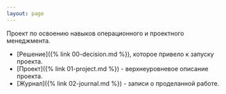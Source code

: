 ```yaml
---
layout: page
---
```


Проект по освоению навыков операционного и проектного менеджмента.

- [Решение]({% link 00-decision.md %}), которое привело к запуску проекта.
- [Проект]({% link 01-project.md %}) - верхнеуровневое описание проекта.
- [Журнал]({% link 02-journal.md %}) - записи о проделанной работе.
